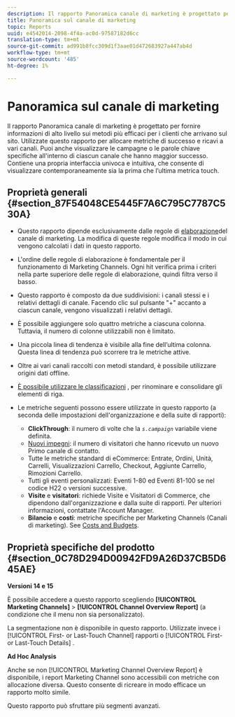 ```yaml
---
description: Il rapporto Panoramica canale di marketing è progettato per fornire informazioni di alto livello sui metodi più efficaci per i clienti che arrivano sul sito. Utilizzate questo rapporto per allocare metriche di successo e ricavi a vari canali. Puoi anche visualizzare le campagne o le parole chiave specifiche all'interno di ciascun canale che hanno maggior successo. Contiene una propria interfaccia univoca e intuitiva, che consente di visualizzare contemporaneamente sia la prima che l’ultima metrica touch.
title: Panoramica sul canale di marketing
topic: Reports
uuid: e4542014-2098-4f4a-ac0d-97587182d6cc
translation-type: tm+mt
source-git-commit: ad991b8fcc309d1f3aae01d472683927a447ab4d
workflow-type: tm+mt
source-wordcount: '485'
ht-degree: 1%

---
```



# Panoramica sul canale di marketing

Il rapporto Panoramica canale di marketing è progettato per fornire informazioni di alto livello sui metodi più efficaci per i clienti che arrivano sul sito. Utilizzate questo rapporto per allocare metriche di successo e ricavi a vari canali. Puoi anche visualizzare le campagne o le parole chiave specifiche all&#39;interno di ciascun canale che hanno maggior successo. Contiene una propria interfaccia univoca e intuitiva, che consente di visualizzare contemporaneamente sia la prima che l’ultima metrica touch.

## Proprietà generali {#section_87F54048CE5445F7A6C795C7787C530A}

* Questo rapporto dipende esclusivamente dalle regole di [elaborazione](/help/components/c-marketing-channels/c-rules.md)del canale di marketing. La modifica di queste regole modifica il modo in cui vengono calcolati i dati in questo rapporto.
* L&#39;ordine delle regole di elaborazione è fondamentale per il funzionamento di Marketing Channels. Ogni hit verifica prima i criteri nella parte superiore delle regole di elaborazione, quindi filtra verso il basso.
* Questo rapporto è composto da due suddivisioni: i canali stessi e i relativi dettagli di canale. Facendo clic sul pulsante &quot;+&quot; accanto a ciascun canale, vengono visualizzati i relativi dettagli.
* È possibile aggiungere solo quattro metriche a ciascuna colonna. Tuttavia, il numero di colonne utilizzabili non è limitato.
* Una piccola linea di tendenza è visibile alla fine dell’ultima colonna. Questa linea di tendenza può scorrere tra le metriche attive.
* Oltre ai vari canali raccolti con metodi standard, è possibile utilizzare origini dati offline.
* [È possibile utilizzare le classificazioni](/help/components/c-classifications2/c-classifications.md) , per rinominare e consolidare gli elementi di riga.
* Le metriche seguenti possono essere utilizzate in questo rapporto (a seconda delle impostazioni dell&#39;organizzazione e della suite di rapporti):

   * **ClickThrough**: il numero di volte che la *`s.campaign`* variabile viene definita.
   * [Nuovi impegni](https://docs.adobe.com/content/help/en/analytics/components/variables/metrics/metrics-new-engagements.html): il numero di visitatori che hanno ricevuto un nuovo Primo canale di contatto.
   * Tutte le metriche standard di eCommerce: Entrate, Ordini, Unità, Carrelli, Visualizzazioni Carrello, Checkout, Aggiunte Carrello, Rimozioni Carrello.
   * Tutti gli eventi personalizzati: Eventi 1-80 ed Eventi 81-100 se nel codice H22 o versioni successive.
   * **Visite** e **visitatori**: richiede Visite e Visitatori di Commerce, che dipendono dall&#39;organizzazione e dalla suite di rapporti. Per ulteriori informazioni, contattate l&#39;Account Manager.
   * **Bilancio** e **costi**: metriche specifiche per Marketing Channels (Canali di marketing). See [Costs and Budgets](https://docs.adobe.com/content/help/en/analytics/components/marketing-channels/analyze-mc.html).

## Proprietà specifiche del prodotto {#section_0C78D294D00942FD9A26D37CB5D645AE}

**Versioni 14 e 15**

È possibile accedere a questo rapporto scegliendo **[!UICONTROL Marketing Channels]** > **[!UICONTROL Channel Overview Report]** (a condizione che il menu non sia personalizzato).

La segmentazione non è disponibile in questo rapporto. Utilizzate invece i [!UICONTROL First- or Last-Touch Channel] rapporti o [!UICONTROL First- or Last-Touch Details] .

**Ad Hoc Analysis**

Anche se non [!UICONTROL Marketing Channel Overview Report] è disponibile, i report Marketing Channel sono accessibili con metriche con allocazione diversa. Questo consente di ricreare in modo efficace un rapporto molto simile.

Questo rapporto può sfruttare più segmenti avanzati.
